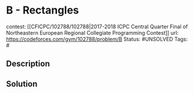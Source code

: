 # B - Rectangles

contest: [[CFICPC/102788/102788|2017-2018 ICPC Central Quarter Final of Northeastern European Regional Collegiate Programming Contest]]
url: https://codeforces.com/gym/102788/problem/B
Status: #UNSOLVED
Tags: #

## Description

## Solution

